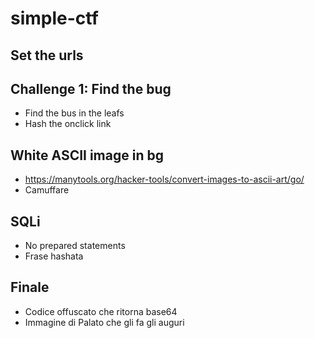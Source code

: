 # simple-ctf
## Set the urls

## Challenge 1: Find the bug
- Find the bus in the leafs
- Hash the onclick link 

## White ASCII image in bg
- https://manytools.org/hacker-tools/convert-images-to-ascii-art/go/
- Camuffare

## SQLi
- No prepared statements
- Frase hashata

## Finale
- Codice offuscato che ritorna base64
- Immagine di Palato che gli fa gli auguri
